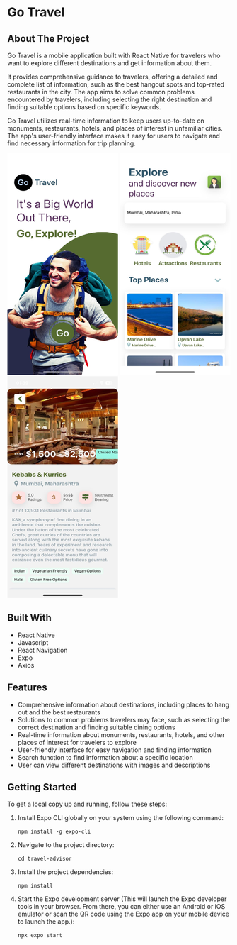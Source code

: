 # Go Travel

## About The Project
Go Travel is a mobile application built with React Native for travelers who want to explore different destinations and get information about them.

It provides comprehensive guidance to travelers, offering a detailed and complete list of information, such as the best hangout spots and top-rated restaurants in the city. The app aims to solve common problems encountered by travelers, including selecting the right destination and finding suitable options based on specific keywords.

Go Travel utilizes real-time information to keep users up-to-date on monuments, restaurants, hotels, and places of interest in unfamiliar cities. The app's user-friendly interface makes it easy for users to navigate and find necessary information for trip planning.

<img src="screenshot1.jpg" alt="Description" width="250" height="500"> <img src="screenshot2.jpg" alt="Description" width="250" height="500"> <img src="screenshot3.jpg" alt="Description" width="250" height="500">


## Built With
- React Native
- Javascript
- React Navigation
- Expo
- Axios

## Features
- Comprehensive information about destinations, including places to hang out and the best restaurants
- Solutions to common problems travelers may face, such as selecting the correct destination and finding suitable dining options
- Real-time information about monuments, restaurants, hotels, and other places of interest for travelers to explore
- User-friendly interface for easy navigation and finding information
- Search function to find information about a specific location
- User can view different destinations with images and descriptions

## Getting Started
To get a local copy up and running, follow these steps:

1. Install Expo CLI globally on your system using the following command:
   ```shell
   npm install -g expo-cli
2. Navigate to the project directory:
   ```shell
   cd travel-advisor
3. Install the project dependencies:
   ```shell
   npm install
4. Start the Expo development server (This will launch the Expo developer tools in your browser. From there, you can either use an Android or iOS emulator or scan the QR code using the Expo app on your mobile device to launch the app.):
   ```shell
   npx expo start  
